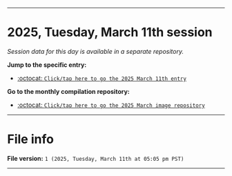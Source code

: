 
***

# 2025, Tuesday, March 11th session

_Session data for this day is available in a separate repository._

**Jump to the specific entry:**

- [:octocat: `Click/tap here to go the 2025 March 11th entry`](https://github.com/seanpm2001/SeansLifeArchive_Images_MotorWorld_CarFactory_Y2025_V3/tree/SeansLifeArchive_Images_MotorWorld_CarFactory_Y2025_V3_Main-dev/2025/03_March/11/)

**Go to the monthly compilation repository:**

- [:octocat: `Click/tap here to go the 2025 March image repository`](https://github.com/seanpm2001/SeansLifeArchive_Images_MotorWorld_CarFactory_Y2025_V3/)

***

# File info

**File version:** `1 (2025, Tuesday, March 11th at 05:05 pm PST)`

***
